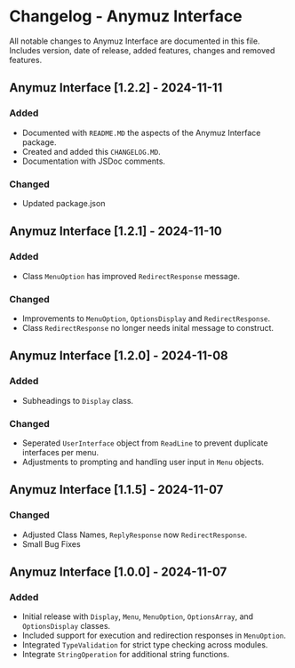 # Changelog - Anymuz Interface

All notable changes to Anymuz Interface are documented in this file. Includes version, date of release, added features, changes and removed features.

## Anymuz Interface [1.2.2] - 2024-11-11
### Added
- Documented with `README.MD` the aspects of the Anymuz Interface package.
- Created and added this `CHANGELOG.MD`.
- Documentation with JSDoc comments.
### Changed
- Updated package.json


## Anymuz Interface [1.2.1] - 2024-11-10
### Added
- Class `MenuOption` has improved `RedirectResponse` message.
### Changed
- Improvements to `MenuOption`, `OptionsDisplay` and `RedirectResponse`. 
- Class `RedirectResponse` no longer needs inital  message to construct.

## Anymuz Interface [1.2.0] - 2024-11-08
### Added
- Subheadings to `Display` class.
### Changed
- Seperated `UserInterface` object from `ReadLine` to prevent duplicate interfaces per menu.
- Adjustments to prompting and handling user input in `Menu` objects.

## Anymuz Interface [1.1.5] - 2024-11-07
### Changed
- Adjusted Class Names, `ReplyResponse` now `RedirectResponse`.
- Small Bug Fixes

## Anymuz Interface [1.0.0] - 2024-11-07
### Added
- Initial release with `Display`, `Menu`, `MenuOption`, `OptionsArray`, and `OptionsDisplay` classes.
- Included support for execution and redirection responses in `MenuOption`.
- Integrated `TypeValidation` for strict type checking across modules.
- Integrate `StringOperation` for additional string functions.


